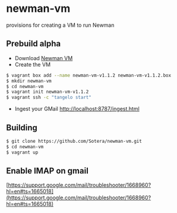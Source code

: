 # newman-vm

provisions for creating a VM to run Newman

## Prebuild alpha

- Download [Newman VM](https://www.dropbox.com/s/h0pyxjj3rlhodv0/newman-vm-v1.1.2.box?dl=0)
- Create the VM<br/>
```bash
$ vagrant box add --name newman-vm-v1.1.2 newman-vm-v1.1.2.box
$ mkdir newman-vm
$ cd newman-vm
$ vagrant init newman-vm-v1.1.2
$ vagrant ssh -c "tangelo start"
```
- Ingest your GMail
  [http://localhost:8787/ingest.html](http://localhost:8787/ingest.html)
  

## Building

```bash
$ git clone https://github.com/Sotera/newman-vm.git
$ cd newman-vm
$ vagrant up
```

## Enable IMAP on gmail

[https://support.google.com/mail/troubleshooter/1668960?hl=en#ts=1665018](https://support.google.com/mail/troubleshooter/1668960?hl=en#ts=1665018)
